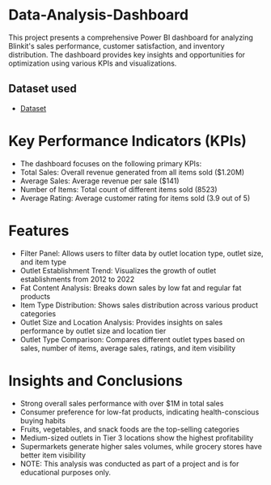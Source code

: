 # Data-Analysis-Dashboard
This project presents a comprehensive Power BI dashboard for analyzing Blinkit's sales performance, customer satisfaction, and inventory distribution. The dashboard provides key insights and opportunities for optimization using various KPIs and visualizations.

## Dataset used
- <a href="https://github.com/arthur128888/Data-Analysis-Dashboard-/blob/main/BlinkIT%20Grocery%20Data.xlsx">Dataset</a>
# Key Performance Indicators (KPIs)
- The dashboard focuses on the following primary KPIs:
- Total Sales: Overall revenue generated from all items sold ($1.20M)
- Average Sales: Average revenue per sale ($141)
- Number of Items: Total count of different items sold (8523)
- Average Rating: Average customer rating for items sold (3.9 out of 5)
# Features
- Filter Panel: Allows users to filter data by outlet location type, outlet size, and item type
- Outlet Establishment Trend: Visualizes the growth of outlet establishments from 2012 to 2022
- Fat Content Analysis: Breaks down sales by low fat and regular fat products
- Item Type Distribution: Shows sales distribution across various product categories
- Outlet Size and Location Analysis: Provides insights on sales performance by outlet size and location tier
- Outlet Type Comparison: Compares different outlet types based on sales, number of items, average sales, ratings, and item visibility
# Insights and Conclusions
- Strong overall sales performance with over $1M in total sales
- Consumer preference for low-fat products, indicating health-conscious buying habits
- Fruits, vegetables, and snack foods are the top-selling categories
- Medium-sized outlets in Tier 3 locations show the highest profitability
- Supermarkets generate higher sales volumes, while grocery stores have better item visibility
- NOTE: This analysis was conducted as part of a project and is for educational purposes only.
